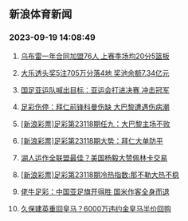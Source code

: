 ## 新浪体育新闻 
### 2023-09-19 14:08:49

1. [乌布雷一年合同加盟76人 上赛季场均20分5篮板](https://sports.sina.com.cn/basketball/nba/2023-09-19/doc-imzneyrq8444031.shtml)

2. [大乐透头奖5注705万分落4地 奖池余额7.34亿元](https://sports.sina.com.cn/l/2023-09-18/doc-imzncxea8997856.shtml)

3. [国足亚运队喊出目标：亚运会打进决赛 冲击冠军](https://sports.sina.com.cn/china/2023-09-19/doc-imzneyrq8476986.shtml)

4. [足彩伤停：拜仁前锋科曼伤缺 大巴黎遭遇伤病潮](https://sports.sina.com.cn/l/2023-09-18/doc-imzncnqh9168434.shtml)

5. [[新浪彩票]足彩第23118期任九：大巴黎主场不败](https://sports.sina.com.cn/l/2023-09-19/doc-imzneyrs5220072.shtml)

6. [[新浪彩票]足彩第23118期大势：拜仁大单防平](https://sports.sina.com.cn/l/2023-09-19/doc-imzneyrn4282330.shtml)

7. [湖人运作全联盟最佳？美国杨毅大赞佩林卡交易](https://sports.sina.com.cn/basketball/nba/2023-09-19/doc-imznfexh8867995.shtml)

8. [[新浪彩票]足彩第23118期冷热指数:那不勒大热不稳](https://sports.sina.com.cn/l/2023-09-19/doc-imzneyrq8443958.shtml)

9. [佬牛足彩：中国亚足旗开得胜  国米作客全身而退](https://sports.sina.com.cn/l/2023-09-19/doc-imznfexn8371062.shtml)

10. [久保建英重回皇马？6000万违约金皇马半价回购](https://sports.sina.com.cn/g/laliga/2023-09-19/doc-imzneyrq8458051.shtml)

